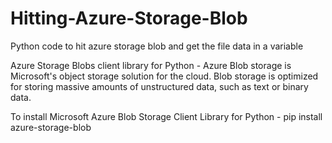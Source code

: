 # Hitting-Azure-Storage-Blob
Python code to hit azure storage blob and get the file data in a variable

Azure Storage Blobs client library for Python - 
Azure Blob storage is Microsoft's object storage solution for the cloud. Blob storage is optimized for storing massive amounts of unstructured data, such as text or binary data.

To install Microsoft Azure Blob Storage Client Library for Python - 
pip install azure-storage-blob

